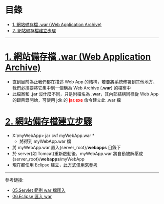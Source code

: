 <h1 id="top">目錄</h1>

- [1. 網站備存檔 .war (Web Application Archive)](#s1)
- [2. 網站備存檔建立步驟](#s2)

---

# <a id='s1' class='md-title' href='#top'>1. 網站備存檔 .war (Web Application Archive)</a>

- 直到目前為止我們都在描述 Web App 的結構，若要將系統佈署到其他地方，我們必須要將它集中到一個稱為 Web Archive (**.war**) 的檔案中
- 此檔案和 **.jar** 沒什麼不同，只是附檔名為 **.war**，其內部結構同樣從 Web App 的跟目錄開始，可使用 jdk 的 **<span style='color:red;'>jar.exe</span>** 命令建立此 .war 檔

# <a id='s2' class='md-title' href='#top'>2. 網站備存檔建立步驟</a>

- X:\myWebApp> jar cvf myWebApp.war \*
  - 將得到 myWebApp.war 檔
- 將 myWebApp.war 置入{server_root}/**webapps** 目錄下
- 於 server(如 Tomcat)重新啟動後，myWebApp.war 將自動被解壓成 {server_root}/**webapps**/myWebApp
- 現在都使用 Eclipse 建立，<u>此方式僅用來參考</u>

---

參考鏈接:

- [05.Servlet 範例 war 檔匯入](./../03.環境準備/05.Servlet範例war檔匯入.md)
- [06.Eclipse 匯入 war](./../03.環境準備/06.Eclipse相關設定.md#s2)
